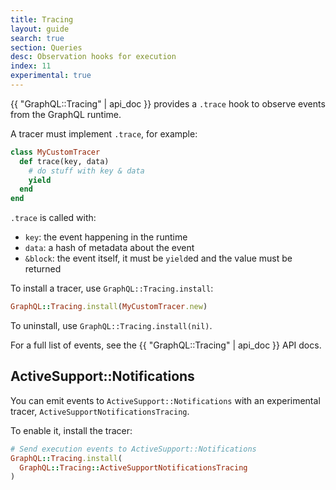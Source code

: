 ```yaml
---
title: Tracing
layout: guide
search: true
section: Queries
desc: Observation hooks for execution
index: 11
experimental: true
---
```


{{ "GraphQL::Tracing" | api_doc }} provides a `.trace` hook to observe events from the GraphQL runtime.

A tracer must implement `.trace`, for example:

```ruby
class MyCustomTracer
  def trace(key, data)
    # do stuff with key & data
    yield
  end
end
```

`.trace` is called with:

- `key`: the event happening in the runtime
- `data`: a hash of metadata about the event
- `&block`: the event itself, it must be `yield`ed and the value must be returned

To install a tracer, use `GraphQL::Tracing.install`:

```ruby
GraphQL::Tracing.install(MyCustomTracer.new)
```

To uninstall, use `GraphQL::Tracing.install(nil)`.

For a full list of events, see the {{ "GraphQL::Tracing" | api_doc }} API docs.

## ActiveSupport::Notifications

You can emit events to `ActiveSupport::Notifications` with an experimental tracer, `ActiveSupportNotificationsTracing`.

To enable it, install the tracer:

```ruby
# Send execution events to ActiveSupport::Notifications
GraphQL::Tracing.install(
  GraphQL::Tracing::ActiveSupportNotificationsTracing
)
```
